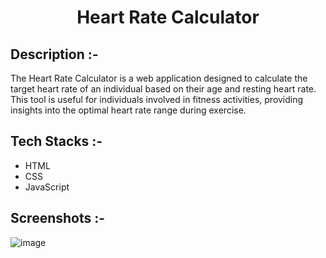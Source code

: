# <p align="center">Heart Rate Calculator</p>

## Description :-

The Heart Rate Calculator is a web application designed to calculate the target heart rate of an individual based on their age and resting heart rate. This tool is useful for individuals involved in fitness activities, providing insights into the optimal heart rate range during exercise.

## Tech Stacks :-

- HTML
- CSS
- JavaScript

## Screenshots :-

![image](https://github.com/Rakesh9100/CalcDiverse/assets/73993775/83eb51ee-b6ac-4e78-ac0a-0acba54a91e1)
